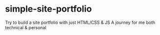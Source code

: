 # simple-site-portfolio
Try to build a site portfolio with just HTML/CSS &amp; JS
A journey for me both technical & personal